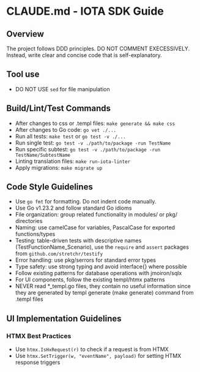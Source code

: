 # CLAUDE.md - IOTA SDK Guide

## Overview
The project follows DDD principles. DO NOT COMMENT EXECESSIVELY. Instead, write clear and concise code that is self-explanatory.

## Tool use
- DO NOT USE `sed` for file manipulation

## Build/Lint/Test Commands
- After changes to css or .templ files: `make generate && make css`
- After changes to Go code: `go vet ./...`
- Run all tests: `make test` or `go test -v ./...` 
- Run single test: `go test -v ./path/to/package -run TestName`
- Run specific subtest: `go test -v ./path/to/package -run TestName/SubtestName`
- Linting translation files: `make run-iota-linter`
- Apply migrations: `make migrate up`

## Code Style Guidelines
- Use `go fmt` for formatting. Do not indent code manually.
- Use Go v1.23.2 and follow standard Go idioms
- File organization: group related functionality in modules/ or pkg/ directories
- Naming: use camelCase for variables, PascalCase for exported functions/types
- Testing: table-driven tests with descriptive names (TestFunctionName_Scenario), use the `require` and `assert` packages from `github.com/stretchr/testify`
- Error handling: use pkg/serrors for standard error types
- Type safety: use strong typing and avoid interface{} where possible
- Follow existing patterns for database operations with jmoiron/sqlx
- For UI components, follow the existing templ/htmx patterns
- NEVER read *_templ.go files, they contain no useful information since they are generated by templ generate (make generate) command from .templ files

## UI Implementation Guidelines

### HTMX Best Practices
- Use `htmx.IsHxRequest(r)` to check if a request is from HTMX
- Use `htmx.SetTrigger(w, "eventName", payload)` for setting HTMX response triggers

